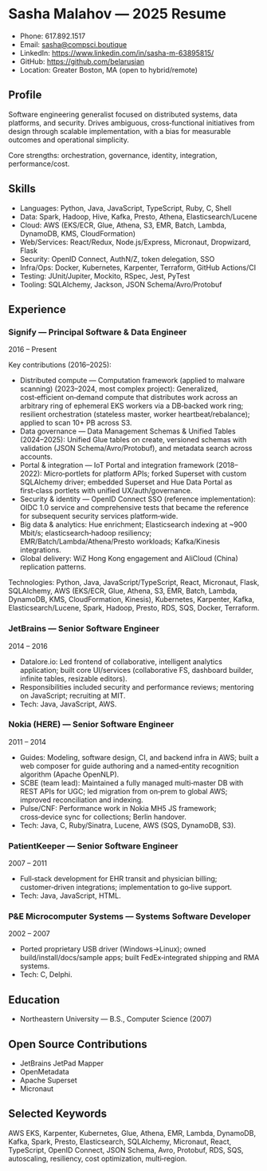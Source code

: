 # Sasha Malahov — 2025 Resume

- Phone: 617.892.1517
- Email: sasha@compsci.boutique
- LinkedIn: https://www.linkedin.com/in/sasha-m-63895815/
- GitHub: https://github.com/belarusian
- Location: Greater Boston, MA (open to hybrid/remote)

## Profile
Software engineering generalist focused on distributed systems, data platforms, and security. Drives ambiguous, cross‑functional initiatives from design through scalable implementation, with a bias for measurable outcomes and operational simplicity.

Core strengths: orchestration, governance, identity, integration, performance/cost.

## Skills
- Languages: Python, Java, JavaScript, TypeScript, Ruby, C, Shell
- Data: Spark, Hadoop, Hive, Kafka, Presto, Athena, Elasticsearch/Lucene
- Cloud: AWS (EKS/ECR, Glue, Athena, S3, EMR, Batch, Lambda, DynamoDB, KMS, CloudFormation)
- Web/Services: React/Redux, Node.js/Express, Micronaut, Dropwizard, Flask
- Security: OpenID Connect, AuthN/Z, token delegation, SSO
- Infra/Ops: Docker, Kubernetes, Karpenter, Terraform, GitHub Actions/CI
- Testing: JUnit/Jupiter, Mockito, RSpec, Jest, PyTest
- Tooling: SQLAlchemy, Jackson, JSON Schema/Avro/Protobuf

## Experience

### Signify — Principal Software & Data Engineer
2016 – Present

Key contributions (2016–2025):
- Distributed compute — Computation framework (applied to malware scanning) (2023–2024, most complex project): Generalized, cost‑efficient on‑demand compute that distributes work across an arbitrary ring of ephemeral EKS workers via a DB‑backed work ring; resilient orchestration (stateless master, worker heartbeat/rebalance); applied to scan 10+ PB across S3.
- Data governance — Data Management Schemas & Unified Tables (2024–2025): Unified Glue tables on create, versioned schemas with validation (JSON Schema/Avro/Protobuf), and metadata search across accounts.
- Portal & integration — IoT Portal and integration framework (2018–2022): Micro‑portlets for platform APIs; forked Superset with custom SQLAlchemy driver; embedded Superset and Hue Data Portal as first‑class portlets with unified UX/auth/governance.
- Security & identity — OpenID Connect SSO (reference implementation): OIDC 1.0 service and comprehensive tests that became the reference for subsequent security services platform‑wide.
- Big data & analytics: Hue enrichment; Elasticsearch indexing at ~900 Mbit/s; elasticsearch‑hadoop resiliency; EMR/Batch/Lambda/Athena/Presto workloads; Kafka/Kinesis integrations.
- Global delivery: WiZ Hong Kong engagement and AliCloud (China) replication patterns.

Technologies: Python, Java, JavaScript/TypeScript, React, Micronaut, Flask, SQLAlchemy, AWS (EKS/ECR, Glue, Athena, S3, EMR, Batch, Lambda, DynamoDB, KMS, CloudFormation, Kinesis), Kubernetes, Karpenter, Kafka, Elasticsearch/Lucene, Spark, Hadoop, Presto, RDS, SQS, Docker, Terraform.

### JetBrains — Senior Software Engineer
2014 – 2016
- Datalore.io: Led frontend of collaborative, intelligent analytics application; built core UI/services (collaborative FS, dashboard builder, infinite tables, resizable editors).
- Responsibilities included security and performance reviews; mentoring on JavaScript; recruiting at MIT.
- Tech: Java, JavaScript, AWS.

### Nokia (HERE) — Senior Software Engineer
2011 – 2014
- Guides: Modeling, software design, CI, and backend infra in AWS; built a web composer for guide authoring and a named‑entity recognition algorithm (Apache OpenNLP).
- SCBE (team lead): Maintained a fully managed multi‑master DB with REST APIs for UGC; led migration from on‑prem to global AWS; improved reconciliation and indexing.
- Pulse/CNF: Performance work in Nokia MH5 JS framework; cross‑device sync for collections; Berlin handover.
- Tech: Java, C, Ruby/Sinatra, Lucene, AWS (SQS, DynamoDB, S3).

### PatientKeeper — Senior Software Engineer
2007 – 2011
- Full‑stack development for EHR transit and physician billing; customer‑driven integrations; implementation to go‑live support.
- Tech: Java, JavaScript, HTML.

### P&E Microcomputer Systems — Systems Software Developer
2002 – 2007
- Ported proprietary USB driver (Windows→Linux); owned build/install/docs/sample apps; built FedEx‑integrated shipping and RMA systems.
- Tech: C, Delphi.

## Education
- Northeastern University — B.S., Computer Science (2007)

## Open Source Contributions
- JetBrains JetPad Mapper
- OpenMetadata
- Apache Superset
- Micronaut

## Selected Keywords
AWS EKS, Karpenter, Kubernetes, Glue, Athena, EMR, Lambda, DynamoDB, Kafka, Spark, Presto, Elasticsearch, SQLAlchemy, Micronaut, React, TypeScript, OpenID Connect, JSON Schema, Avro, Protobuf, RDS, SQS, autoscaling, resiliency, cost optimization, multi‑region.
